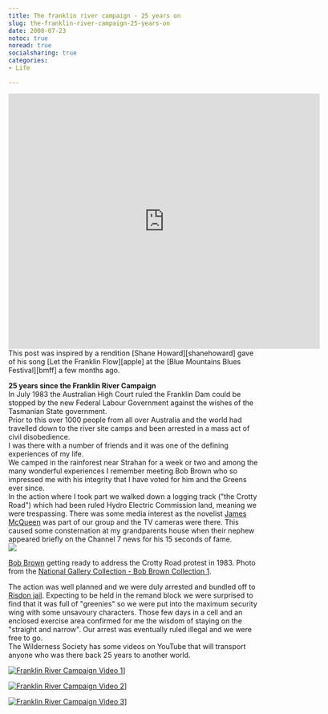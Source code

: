 ```yaml
---
title: The franklin river campaign - 25 years on
slug: the-franklin-river-campaign-25-years-on
date: 2008-07-23
notoc: true
noread: true
socialsharing: true
categories: 
- Life

---
```


<iframe width="621" height="509" src="https://www.youtube.com/embed/jyU7KxVBGP8?list=RDjyU7KxVBGP8" title="YouTube video player" frameborder="0" allow="accelerometer; autoplay; clipboard-write; encrypted-media; gyroscope; picture-in-picture" allowfullscreen></iframe>
This post was inspired by a rendition [Shane Howard][shanehoward] gave of his song [Let the Franklin Flow][apple] at the [Blue Mountains Blues Festival][bmff] a few months ago. 

<!--read_more-->

**25 years since the Franklin River Campaign**  
In July 1983 the Australian High Court ruled the Franklin Dam could be stopped by the new Federal Labour Government against the wishes of the Tasmanian State government.  
Prior to this over 1000 people from all over Australia and the world had travelled down to the river site camps and been arrested in a mass act of civil disobedience.  
I was there with a number of friends and it was one of the defining experiences of my life.  
We camped in the rainforest near Strahan for a week or two and among the many wonderful experiences I remember meeting Bob Brown who so impressed me with his integrity that I have voted for him and the Greens ever since.  
In the action where I took part we walked down a logging track ("the Crotty Road") which had been ruled Hydro Electric Commission land, meaning we were trespassing. There was some media interest as the novelist [James McQueen][middlemiss] was part of our group and the TV cameras were there. This caused some consternation at my grandparents house when their nephew appeared briefly on the Channel 7 news for his 15 seconds of fame.  
![][williampickup]

[Bob Brown][wikipedia] getting ready to address the Crotty Road protest in 1983. Photo from the [National Gallery Collection - Bob Brown Collection 1][nma].  
  
The action was well planned and we were duly arrested and bundled off to [Risdon jail][wikipedia 2]. Expecting to be held in the remand block we were surprised to find that it was full of "greenies" so we were put into the maximum security wing with some unsavoury characters. Those few days in a cell and an enclosed exercise area confirmed for me the wisdom of staying on the "straight and narrow". Our arrest was eventually ruled illegal and we were free to go.  
The Wilderness Society has some videos on YouTube that will transport anyone who was there back 25 years to another world.

[![Franklin River Campaign Video 1][youtube]][youtube 2]]

[![Franklin River Campaign Video 2][youtube 3]][youtube 4]]

[![Franklin River Campaign Video 3][youtube 5]][youtube 6]]


[apple]: https://itunes.apple.com/us/album/let-the-franklin-flow/id562836000?i=562836006&amp;uo=4 "Let The Franklin Flow"
[bmff]: http://www.bmff.org.au/
[middlemiss]: http://www.middlemiss.org/lit/authors/mcqueenj.html
[nma]: http://www.nma.gov.au/collections-search/display?irn=135579
[shanehoward]: http://www.shanehoward.com.au "Shane Howard"
[wikipedia]: http://en.wikipedia.org/wiki/Bob_Brown
[wikipedia 2]: http://en.wikipedia.org/wiki/Risdon_Prison_Complex "Risdon Jail"
[williampickup]: https://williampickup.org/uploads/2014/01/8081953951.jpg
[youtube]: http://img.youtube.com/vi/1JHvADKUCwk/0.jpg
[youtube 2]: http://www.youtube.com/watch?v=1JHvADKUCwk
[youtube 3]: http://img.youtube.com/vi/rGpy8_v3tmI/0.jpg
[youtube 4]: http://www.youtube.com/watch?v=rGpy8_v3tmI
[youtube 5]: http://img.youtube.com/vi/HhCGFHkzifQ/0.jpg
[youtube 6]: http://www.youtube.com/watch?v=HhCGFHkzifQ
